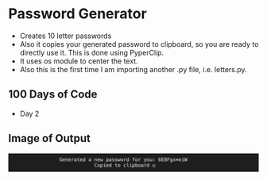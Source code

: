 # Password Generator
  - Creates 10 letter passwords
  - Also it copies your generated password to clipboard, so you are ready to directly use it. This is done using PyperClip.
  - It uses os module to center the text.
  - Also this is the first time I am importing another .py file, i.e. letters.py.

## 100 Days of Code
  - Day 2

## Image of Output

![img1](passgenOPexample.png "Output 1")
